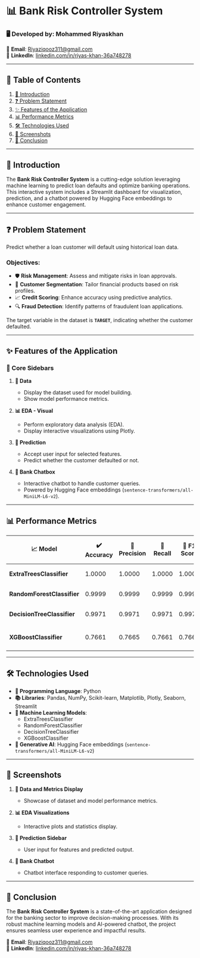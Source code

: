 # 📊 Bank Risk Controller System  

### 🖥️ Developed by: **Mohammed Riyaskhan**  
📧 **Email**: [Riyaziqooz311@gmail.com](mailto:Riyaziqooz311@gmail.com)  
🔗 **LinkedIn**: [linkedin.com/in/riyas-khan-36a748278](https://www.linkedin.com/in/riyas-khan-36a748278)  

---

## 📖 Table of Contents  
1. [📂 Introduction](#introduction)  
2. [❓ Problem Statement](#problem-statement)  
3. [✨ Features of the Application](#features-of-the-application)  
4. [📊 Performance Metrics](#performance-metrics)  
5. [🛠️ Technologies Used](#technologies-used)  
6. [📸 Screenshots](#screenshots)  
7. [🎯 Conclusion](#conclusion)  

---

## 📂 Introduction  
The **Bank Risk Controller System** is a cutting-edge solution leveraging machine learning to predict loan defaults and optimize banking operations. This interactive system includes a Streamlit dashboard for visualization, prediction, and a chatbot powered by Hugging Face embeddings to enhance customer engagement.  

---

## ❓ Problem Statement  
Predict whether a loan customer will default using historical loan data.  

### Objectives:  
- 🛡️ **Risk Management**: Assess and mitigate risks in loan approvals.  
- 👥 **Customer Segmentation**: Tailor financial products based on risk profiles.  
- 📈 **Credit Scoring**: Enhance accuracy using predictive analytics.  
- 🔍 **Fraud Detection**: Identify patterns of fraudulent loan applications.  

The target variable in the dataset is **`TARGET`**, indicating whether the customer defaulted.  

---

## ✨ Features of the Application  

### 🌟 Core Sidebars  
1. **📂 Data**  
   - Display the dataset used for model building.  
   - Show model performance metrics.  

2. **📊 EDA - Visual**  
   - Perform exploratory data analysis (EDA).  
   - Display interactive visualizations using Plotly.  

3. **🤖 Prediction**  
   - Accept user input for selected features.  
   - Predict whether the customer defaulted or not.  

4. **💬 Bank Chatbox**  
   - Interactive chatbot to handle customer queries.  
   - Powered by Hugging Face embeddings (`sentence-transformers/all-MiniLM-L6-v2`).  

---

## 📊 Performance Metrics  

| **📈 Model**               | **✔️ Accuracy** | **🎯 Precision** | **🔄 Recall** | **📐 F1 Score** | **🔍 ROC AUC** | **📋 Confusion Matrix**                 |  
|----------------------------|----------------|------------------|---------------|----------------|---------------|----------------------------------------|  
| **ExtraTreesClassifier**   | 1.0000         | 1.0000           | 1.0000        | 1.0000         | 0.9999        | `[[161689, 5], [0, 162520]]`           |  
| **RandomForestClassifier** | 0.9999         | 0.9999           | 0.9999        | 0.9999         | 0.9999        | `[[161675, 19], [0, 162520]]`          |  
| **DecisionTreeClassifier** | 0.9971         | 0.9971           | 0.9971        | 0.9971         | 0.9970        | `[[160746, 948], [0, 162520]]`         |  
| **XGBoostClassifier**      | 0.7661         | 0.7665           | 0.7661        | 0.7660         | 0.7660        | `[[120689, 41005], [34833, 127687]]`   |  

---

## 🛠️ Technologies Used  
- **📜 Programming Language**: Python  
- **📚 Libraries**: Pandas, NumPy, Scikit-learn, Matplotlib, Plotly, Seaborn, Streamlit  
- **🤖 Machine Learning Models**:  
  - ExtraTreesClassifier  
  - RandomForestClassifier  
  - DecisionTreeClassifier  
  - XGBoostClassifier  
- **💬 Generative AI**: Hugging Face embeddings (`sentence-transformers/all-MiniLM-L6-v2`)  

---

## 📸 Screenshots  

1. **📂 Data and Metrics Display**  
   - Showcase of dataset and model performance metrics.  

2. **📊 EDA Visualizations**  
   - Interactive plots and statistics display.  

3. **🤖 Prediction Sidebar**  
   - User input for features and predicted output.  

4. **💬 Bank Chatbot**  
   - Chatbot interface responding to customer queries.  

---

## 🎯 Conclusion  
The **Bank Risk Controller System** is a state-of-the-art application designed for the banking sector to improve decision-making processes. With its robust machine learning models and AI-powered chatbot, the project ensures seamless user experience and impactful results.  

📧 **Email**: [Riyaziqooz311@gmail.com](mailto:Riyaziqooz311@gmail.com)  
🔗 **LinkedIn**: [linkedin.com/in/riyas-khan-36a748278](https://www.linkedin.com/in/riyas-khan-36a748278)  
